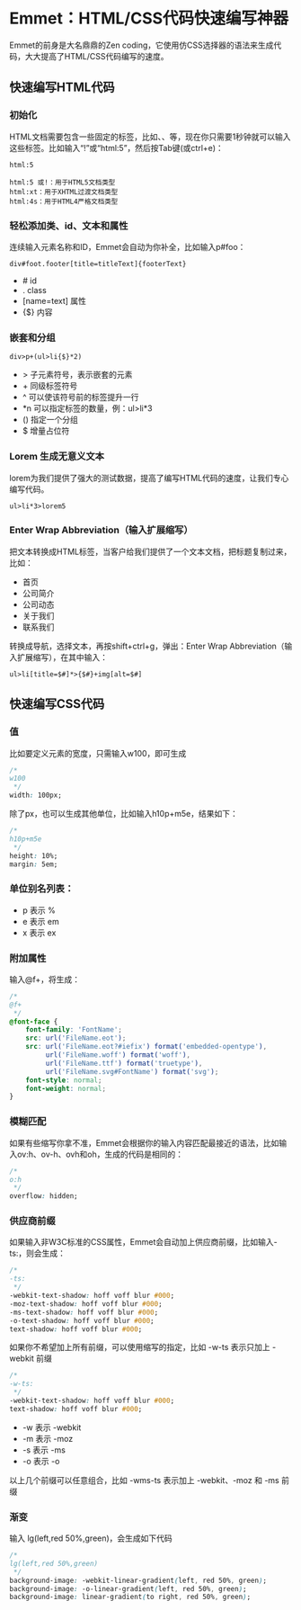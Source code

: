 # Emmet：HTML/CSS代码快速编写神器
Emmet的前身是大名鼎鼎的Zen coding，它使用仿CSS选择器的语法来生成代码，大大提高了HTML/CSS代码编写的速度。

## 快速编写HTML代码
### 初始化
HTML文档需要包含一些固定的标签，比如、、等，现在你只需要1秒钟就可以输入这些标签。比如输入“!”或“html:5”，然后按Tab键(或ctrl+e)：

```
html:5
```
```
html:5 或!：用于HTML5文档类型
html:xt：用于XHTML过渡文档类型
html:4s：用于HTML4严格文档类型
```

### 轻松添加类、id、文本和属性
连续输入元素名称和ID，Emmet会自动为你补全，比如输入p#foo：

```
div#foot.footer[title=titleText]{footerText}
```
- \# id
- . class
- [name=text] 属性
- {$} 内容

### 嵌套和分组

```
div>p+(ul>li{$}*2)
```

- \> 子元素符号，表示嵌套的元素
- \+ 同级标签符号
- \^ 可以使该符号前的标签提升一行
- \*n 可以指定标签的数量，例：ul>li*3
- () 指定一个分组
- $ 增量占位符

### Lorem 生成无意义文本
lorem为我们提供了强大的测试数据，提高了编写HTML代码的速度，让我们专心编写代码。
```
ul>li*3>lorem5
```

### Enter Wrap Abbreviation（输入扩展缩写）
把文本转换成HTML标签，当客户给我们提供了一个文本文档，把标题复制过来，比如：

- 首页
- 公司简介
- 公司动态
- 关于我们
- 联系我们

转换成导航，选择文本，再按shift+ctrl+g，弹出：Enter Wrap Abbreviation（输入扩展缩写），在其中输入：
```
ul>li[title=$#]*>{$#}+img[alt=$#]
```

## 快速编写CSS代码
### 值
比如要定义元素的宽度，只需输入w100，即可生成

```css
/*
w100
 */
width: 100px;
```

除了px，也可以生成其他单位，比如输入h10p+m5e，结果如下：

```css
/*
h10p+m5e
 */
height: 10%;
margin: 5em;
```

### 单位别名列表：

- p 表示 %
- e 表示 em
- x 表示 ex

### 附加属性

输入@f+，将生成：

```css
/*
@f+
 */
@font-face {
    font-family: 'FontName';
    src: url('FileName.eot');
    src: url('FileName.eot?#iefix') format('embedded-opentype'),
         url('FileName.woff') format('woff'),
         url('FileName.ttf') format('truetype'),
         url('FileName.svg#FontName') format('svg');
    font-style: normal;
    font-weight: normal;
}
```

### 模糊匹配
如果有些缩写你拿不准，Emmet会根据你的输入内容匹配最接近的语法，比如输入ov:h、ov-h、ovh和oh，生成的代码是相同的：

```css
/*
o:h
 */
overflow: hidden;
```

### 供应商前缀
如果输入非W3C标准的CSS属性，Emmet会自动加上供应商前缀，比如输入-ts:，则会生成：
```css
/*
-ts:
 */
-webkit-text-shadow: hoff voff blur #000;
-moz-text-shadow: hoff voff blur #000;
-ms-text-shadow: hoff voff blur #000;
-o-text-shadow: hoff voff blur #000;
text-shadow: hoff voff blur #000;
```
如果你不希望加上所有前缀，可以使用缩写的指定，比如 -w-ts 表示只加上 -webkit 前缀

```css
/*
-w-ts:
 */
-webkit-text-shadow: hoff voff blur #000;
text-shadow: hoff voff blur #000;
```

- -w 表示 -webkit
- -m 表示 -moz
- -s 表示 -ms
- -o 表示 -o

以上几个前缀可以任意组合，比如 -wms-ts 表示加上 -webkit、-moz 和 -ms 前缀

### 渐变
输入 lg(left,red 50%,green)，会生成如下代码

```css
/*
lg(left,red 50%,green)
 */
background-image: -webkit-linear-gradient(left, red 50%, green);
background-image: -o-linear-gradient(left, red 50%, green);
background-image: linear-gradient(to right, red 50%, green);
```
